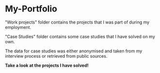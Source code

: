 # My-Portfolio
"Work projects" folder contains the projects that I was part of during my employment.

"Case Studies" folder contains some case studies that I have solved on my own.

The data for case studies was either anonymised and taken from my interview process or retrieved from public sources.

**Take a look at the projects I have solved!**